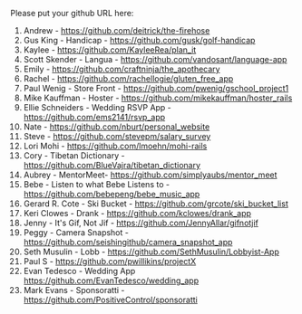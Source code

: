 Please put your github URL here:

1. Andrew - https://github.com/deitrick/the-firehose
1. Gus King - Handicap - https://github.com/gusk/golf-handicap
1. Kaylee - https://github.com/KayleeRea/plan_it
1. Scott Skender - Langua - https://github.com/vandosant/language-app
1. Emily - https://github.com/craftninja/the_apothecary
1. Rachel - https://github.com/rachellogie/gluten_free_app
1. Paul Wenig - Store Front - https://github.com/pwenig/gschool_project1
1. Mike Kauffman - Hoster - https://github.com/mikekauffman/hoster_rails
1. Ellie Schneiders - Wedding RSVP App - https://github.com/ems2141/rsvp_app 
1. Nate - https://github.com/nburt/personal_website
1. Steve - https://github.com/stevepm/salary_survey
1. Lori Mohi - https://github.com/lmoehn/mohi-rails
1. Cory - Tibetan Dictionary - https://github.com/BlueVajra/tibetan_dictionary
1. Aubrey - MentorMeet- https://github.com/simplyaubs/mentor_meet
1. Bebe - Listen to what Bebe Listens to - https://github.com/bebepeng/bebe_music_app
1. Gerard R. Cote - Ski Bucket - https://github.com/grcote/ski_bucket_list
1. Keri Clowes - Drank - https://github.com/kclowes/drank_app
1. Jenny - It's Gif, Not Jif - https://github.com/JennyAllar/gifnotjif
1. Peggy - Camera Snapshot - https://github.com/seishingithub/camera_snapshot_app
1. Seth Musulin - Lobb - https://github.com/SethMusulin/Lobbyist-App
1. Paul S - https://github.com/pwillikins/projectX
1. Evan Tedesco - Wedding App https://github.com/EvanTedesco/wedding_app
1. Mark Evans - Sponsoratti - https://github.com/PositiveControl/sponsoratti
